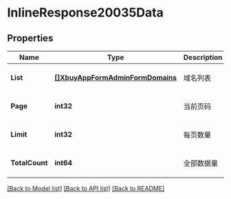 # InlineResponse20035Data

## Properties
Name | Type | Description | Notes
------------ | ------------- | ------------- | -------------
**List** | [**[]XbuyAppFormAdminFormDomains**](xbuy.app.form.adminForm.Domains.md) | 域名列表 | [optional] [default to null]
**Page** | **int32** | 当前页码 | [optional] [default to 1]
**Limit** | **int32** | 每页数量 | [optional] [default to 10]
**TotalCount** | **int64** | 全部数据量 | [optional] [default to null]

[[Back to Model list]](../README.md#documentation-for-models) [[Back to API list]](../README.md#documentation-for-api-endpoints) [[Back to README]](../README.md)

